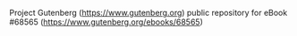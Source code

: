 Project Gutenberg (https://www.gutenberg.org) public repository for
eBook #68565 (https://www.gutenberg.org/ebooks/68565)
